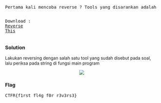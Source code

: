 <h1><b></b></h1>
<pre>
Pertama kali mencoba reverse ? Tools yang disarankan adalah Ghidra, IDA Pro, Radare2, GDB. Untuk menyelesaikan ini anda harus mendownload file dibawah ini

Download : <a href='http://rasyidmf.com/assets/challenge/re/first_reverse/first_reverse'>Reverse This</a>
</pre>
<h3><b>Solution</b></h3>
<p>Lakukan reversing dengan salah satu tool yang sudah disebut pada soal, lalu periksa pada string di fungsi main program</p>
<p align='center'>
  <img src='https://github.com/enomarozi/Writeup-CTF_Online/blob/master/CTFR/Image/First_reverse.jpg'>
</p>
<h3><b>Flag</b></h3>
<pre>
CTFR{f1rst_fl4g_f0r_r3v3rs3}
</pre>
